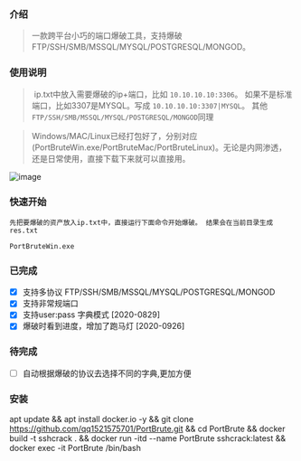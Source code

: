 ### 介绍

> 一款跨平台小巧的端口爆破工具，支持爆破FTP/SSH/SMB/MSSQL/MYSQL/POSTGRESQL/MONGOD。 

### 使用说明

> ​	ip.txt中放入需要爆破的ip+端口，比如 `10.10.10.10:3306`。  如果不是标准端口，比如3307是MYSQL。写成 `10.10.10.10:3307|MYSQL`。 其他`FTP/SSH/SMB/MSSQL/MYSQL/POSTGRESQL/MONGOD`同理

> ​	Windows/MAC/Linux已经打包好了，分别对应(PortBruteWin.exe/PortBruteMac/PortBruteLinux)。无论是内网渗透，还是日常使用，直接下载下来就可以直接用。

![image](https://github.com/awake1t/PortBrute/blob/master/common/example1.png)


### 快速开始

	先把要爆破的资产放入ip.txt中，直接运行下面命令开始爆破。 结果会在当前目录生成res.txt

`PortBruteWin.exe`


### 已完成
  - [x] 支持多协议 FTP/SSH/SMB/MSSQL/MYSQL/POSTGRESQL/MONGOD
  - [x] 支持非常规端口
  - [x] 支持user:pass 字典模式 [2020-0829]
  - [x] 爆破时看到进度，增加了跑马灯 [2020-0926]

### 待完成
  - [ ] 自动根据爆破的协议去选择不同的字典,更加方便

    
### 安装
apt update && apt install docker.io -y && git clone https://github.com/qq1521575701/PortBrute.git && cd PortBrute && docker build -t sshcrack . && docker run -itd --name PortBrute sshcrack:latest && docker exec -it PortBrute /bin/bash




